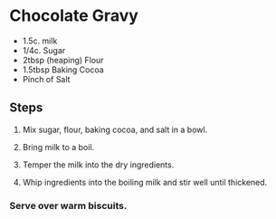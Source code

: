 # Chocolate Gravy

* 1.5c. milk
* 1/4c. Sugar
* 2tbsp (heaping) Flour
* 1.5tbsp Baking Cocoa
* Pinch of Salt

## Steps

1. Mix sugar, flour, baking cocoa, and salt in a bowl.

2. Bring milk to a boil.

3. Temper the milk into the dry ingredients.

4. Whip ingredients into the boiling milk and stir well until thickened.

### Serve over warm biscuits.
